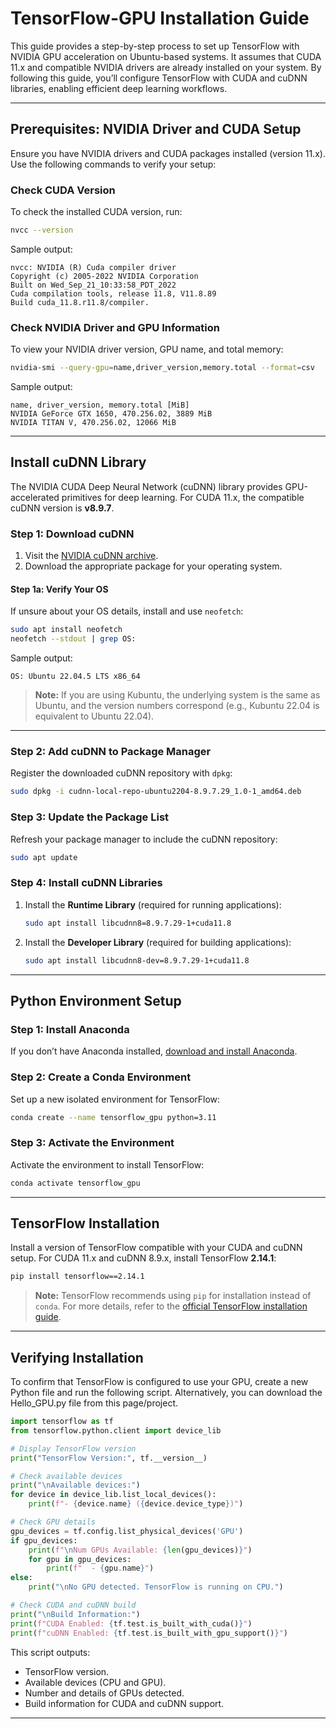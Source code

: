 # TensorFlow-GPU Installation Guide

This guide provides a step-by-step process to set up TensorFlow with NVIDIA GPU acceleration on Ubuntu-based systems. It assumes that CUDA 11.x and compatible NVIDIA drivers are already installed on your system. By following this guide, you’ll configure TensorFlow with CUDA and cuDNN libraries, enabling efficient deep learning workflows.

---

## Prerequisites: NVIDIA Driver and CUDA Setup

Ensure you have NVIDIA drivers and CUDA packages installed (version 11.x). Use the following commands to verify your setup:

### Check CUDA Version

To check the installed CUDA version, run:

```bash
nvcc --version
```

Sample output:

```
nvcc: NVIDIA (R) Cuda compiler driver
Copyright (c) 2005-2022 NVIDIA Corporation
Built on Wed_Sep_21_10:33:58_PDT_2022
Cuda compilation tools, release 11.8, V11.8.89
Build cuda_11.8.r11.8/compiler.
```

### Check NVIDIA Driver and GPU Information

To view your NVIDIA driver version, GPU name, and total memory:

```bash
nvidia-smi --query-gpu=name,driver_version,memory.total --format=csv
```

Sample output:

```
name, driver_version, memory.total [MiB]
NVIDIA GeForce GTX 1650, 470.256.02, 3889 MiB
NVIDIA TITAN V, 470.256.02, 12066 MiB
```

---

## Install cuDNN Library

The NVIDIA CUDA Deep Neural Network (cuDNN) library provides GPU-accelerated primitives for deep learning. For CUDA 11.x, the compatible cuDNN version is **v8.9.7**.

### Step 1: Download cuDNN

1. Visit the [NVIDIA cuDNN archive](https://developer.nvidia.com/rdp/cudnn-archive).
2. Download the appropriate package for your operating system.

#### Step 1a: Verify Your OS

If unsure about your OS details, install and use `neofetch`:

```bash
sudo apt install neofetch
neofetch --stdout | grep OS:
```

Sample output:

```
OS: Ubuntu 22.04.5 LTS x86_64
```

> **Note:** If you are using Kubuntu, the underlying system is the same as Ubuntu, and the version numbers correspond (e.g., Kubuntu 22.04 is equivalent to Ubuntu 22.04).

---

### Step 2: Add cuDNN to Package Manager

Register the downloaded cuDNN repository with `dpkg`:

```bash
sudo dpkg -i cudnn-local-repo-ubuntu2204-8.9.7.29_1.0-1_amd64.deb
```

### Step 3: Update the Package List

Refresh your package manager to include the cuDNN repository:

```bash
sudo apt update
```

### Step 4: Install cuDNN Libraries

1. Install the **Runtime Library** (required for running applications):

   ```bash
   sudo apt install libcudnn8=8.9.7.29-1+cuda11.8
   ```

2. Install the **Developer Library** (required for building applications):

   ```bash
   sudo apt install libcudnn8-dev=8.9.7.29-1+cuda11.8
   ```

---

## Python Environment Setup

### Step 1: Install Anaconda

If you don’t have Anaconda installed, [download and install Anaconda](https://www.anaconda.com/products/distribution).

### Step 2: Create a Conda Environment

Set up a new isolated environment for TensorFlow:

```bash
conda create --name tensorflow_gpu python=3.11
```

### Step 3: Activate the Environment

Activate the environment to install TensorFlow:

```bash
conda activate tensorflow_gpu
```

---

## TensorFlow Installation

Install a version of TensorFlow compatible with your CUDA and cuDNN setup. For CUDA 11.x and cuDNN 8.9.x, install TensorFlow **2.14.1**:

```bash
pip install tensorflow==2.14.1
```

> **Note:** TensorFlow recommends using `pip` for installation instead of `conda`. For more details, refer to the [official TensorFlow installation guide](https://www.tensorflow.org/install).

---

## Verifying Installation

To confirm that TensorFlow is configured to use your GPU, create a new Python file and run the following script. Alternatively, you can download the Hello_GPU.py file from this page/project.

```python
import tensorflow as tf
from tensorflow.python.client import device_lib

# Display TensorFlow version
print("TensorFlow Version:", tf.__version__)

# Check available devices
print("\nAvailable devices:")
for device in device_lib.list_local_devices():
    print(f"- {device.name} ({device.device_type})")

# Check GPU details
gpu_devices = tf.config.list_physical_devices('GPU')
if gpu_devices:
    print(f"\nNum GPUs Available: {len(gpu_devices)}")
    for gpu in gpu_devices:
        print(f"  - {gpu.name}")
else:
    print("\nNo GPU detected. TensorFlow is running on CPU.")

# Check CUDA and cuDNN build
print("\nBuild Information:")
print(f"CUDA Enabled: {tf.test.is_built_with_cuda()}")
print(f"cuDNN Enabled: {tf.test.is_built_with_gpu_support()}")
```

This script outputs:

- TensorFlow version.
- Available devices (CPU and GPU).
- Number and details of GPUs detected.
- Build information for CUDA and cuDNN support.

---
